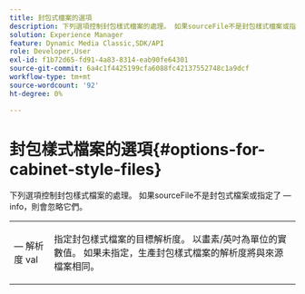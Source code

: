 ```yaml
---
title: 封包式檔案的選項
description: 下列選項控制封包樣式檔案的處理。 如果sourceFile不是封包樣式檔案或指定了 — info，則會忽略它們。
solution: Experience Manager
feature: Dynamic Media Classic,SDK/API
role: Developer,User
exl-id: f1b72d65-fd91-4a83-8314-eab90fe64301
source-git-commit: 6a4c1f4425199cfa6088fc42137552748c1a9dcf
workflow-type: tm+mt
source-wordcount: '92'
ht-degree: 0%

---
```


# 封包樣式檔案的選項{#options-for-cabinet-style-files}

下列選項控制封包樣式檔案的處理。 如果sourceFile不是封包式檔案或指定了 — info，則會忽略它們。

<table id="simpletable_332B78DDEB6540708844AB54AE321F9B"> 
 <tr class="strow"> 
  <td class="stentry"> <p><span class="codeph"> — 解析度<span class="varname"> val</span></span> </p> </td> 
  <td class="stentry"> <p>指定封包樣式檔案的目標解析度。 以畫素/英吋為單位的實數值。 如果未指定，生產封包樣式檔案的解析度將與來源檔案相同。 </p></td> 
 </tr> 
</table>
